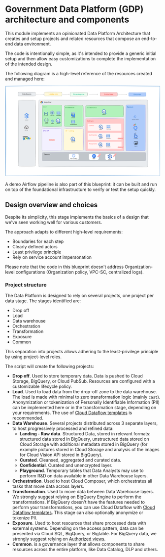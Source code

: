 # Government Data Platform (GDP) architecture and components

This module implements an opinionated Data Platform Architecture that creates and setup projects and related resources that compose an end-to-end data environment.

The code is intentionally simple, as it's intended to provide a generic initial setup and then allow easy customizations to complete the implementation of the intended design.

The following diagram is a high-level reference of the resources created and managed here:

![GDP Architecture](../docs/img/arch.png)

A demo Airflow pipeline is also part of this blueprint: it can be built and run on top of the foundational infrastructure to verify or test the setup quickly.

## Design overview and choices

Despite its simplicity, this stage implements the basics of a design that we've seen working well for various customers.

The approach adapts to different high-level requirements:

- Boundaries for each step
- Clearly defined actors
- Least privilege principle
- Rely on service account impersonation

Please note that the code in this blueprint doesn't address Organization-level configurations (Organization policy, VPC-SC, centralized logs).

### Project structure

The Data Platform is designed to rely on several projects, one project per data stage. The stages identified are:

- Drop off
- Load
- Data warehouse
- Orchestration
- Transformation
- Exposure
- Common

This separation into projects allows adhering to the least-privilege principle by using project-level roles.

The script will create the following projects:

- **Drop off**. Used to store temporary data. Data is pushed to Cloud Storage, BigQuery, or Cloud PubSub. Resources are configured with a customizable lifecycle policy.
- **Load**. Used to load data from the drop-off zone to the data warehouse. The load is made with minimal to zero transformation logic (mainly `cast`). Anonymization or tokenization of Personally Identifiable Information (PII) can be implemented here or in the transformation stage, depending on your requirements. The use of [Cloud Dataflow templates](https://cloud.google.com/dataflow/docs/concepts/dataflow-templates) is recommended.
- **Data Warehouse**. Several projects distributed across 3 separate layers, to host progressively processed and refined data:
  - **Landing - Raw data**. Structured Data, stored in relevant formats: structured data stored in BigQuery, unstructured data stored on Cloud Storage with additional metadata stored in BigQuery (for example pictures stored in Cloud Storage and analysis of the images for Cloud Vision API stored in BigQuery).
  - **Curated**. Cleansed, aggregated and curated data.
  - **Confidential**. Curated and unencrypted layer.
  - **Playground**. Temporary tables that Data Analysts may use to perform R&D on data available in other Data Warehouse layers.
- **Orchestration**. Used to host Cloud Composer, which orchestrates all tasks that move data across layers.
- **Transformation**. Used to move data between Data Warehouse layers. We strongly suggest relying on BigQuery Engine to perform the transformations. If BigQuery doesn't have the features needed to perform your transformations, you can use Cloud Dataflow with [Cloud Dataflow templates](https://cloud.google.com/dataflow/docs/concepts/dataflow-templates). This stage can also optionally anonymize or tokenize PII.
- **Exposure**. Used to host resources that share processed data with external systems. Depending on the access pattern, data can be presented via Cloud SQL, BigQuery, or Bigtable. For BigQuery data, we strongly suggest relying on [Authorized views](https://cloud.google.com/bigquery/docs/authorized-views).
- **Common**. is a governance layer that allows components to share resources across the entire platform, like Data Catalog, DLP and others.